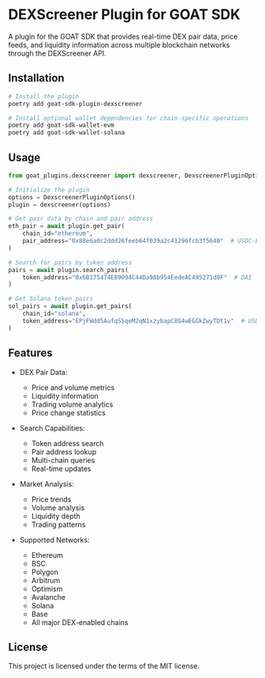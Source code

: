 # DEXScreener Plugin for GOAT SDK

A plugin for the GOAT SDK that provides real-time DEX pair data, price feeds, and liquidity information across multiple blockchain networks through the DEXScreener API.

## Installation

```bash
# Install the plugin
poetry add goat-sdk-plugin-dexscreener

# Install optional wallet dependencies for chain-specific operations
poetry add goat-sdk-wallet-evm
poetry add goat-sdk-wallet-solana
```

## Usage

```python
from goat_plugins.dexscreener import dexscreener, DexscreenerPluginOptions

# Initialize the plugin
options = DexscreenerPluginOptions()
plugin = dexscreener(options)

# Get pair data by chain and pair address
eth_pair = await plugin.get_pair(
    chain_id="ethereum",
    pair_address="0x88e6a0c2ddd26feeb64f039a2c41296fcb3f5640"  # USDC-ETH
)

# Search for pairs by token address
pairs = await plugin.search_pairs(
    token_address="0x6B175474E89094C44Da98b954EedeAC495271d0F"  # DAI
)

# Get Solana token pairs
sol_pairs = await plugin.get_pairs(
    chain_id="solana",
    token_address="EPjFWdd5AufqSSqeM2qN1xzybapC8G4wEGGkZwyTDt1v"  # USDC
)
```

## Features

- DEX Pair Data:
  - Price and volume metrics
  - Liquidity information
  - Trading volume analytics
  - Price change statistics
  
- Search Capabilities:
  - Token address search
  - Pair address lookup
  - Multi-chain queries
  - Real-time updates
  
- Market Analysis:
  - Price trends
  - Volume analysis
  - Liquidity depth
  - Trading patterns
  
- Supported Networks:
  - Ethereum
  - BSC
  - Polygon
  - Arbitrum
  - Optimism
  - Avalanche
  - Solana
  - Base
  - All major DEX-enabled chains

## License

This project is licensed under the terms of the MIT license.
